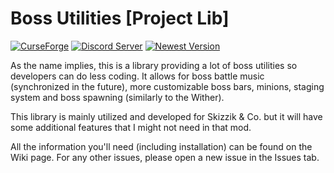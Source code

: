 # Boss Utilities [Project Lib]
[![CurseForge](http://cf.way2muchnoise.eu/versions/bossutils.svg)](https://www.curseforge.com/minecraft/mc-mods/bossutils)
[![Discord Server](https://img.shields.io/discord/591914197219016707.svg?color=7289da&label=Skizzium%20Server&logo=discord&style=flat-square)](https://discord.gg/5rjBEzT9Bm)
[![Newest Version](https://img.shields.io/maven-metadata/v?label=Newest%20Version&metadataUrl=https%3A%2F%2Fraw.githubusercontent.com%2FSkizzium%2FProject-Lib%2Fmain%2Fmcmodsrepo%2Fcom%2Fskizzium%2Fprojectlib%2FBossUtilities-1.17.1%2Fmaven-metadata.xml)](https://github.com/Skizzium/Project-Lib/tree/main/mcmodsrepo/com/skizzium/projectlib/BossUtilities-1.17.1/)

As the name implies, this is a library providing a lot of boss utilities so developers can do less coding. It allows for boss battle music (synchronized in the future), more customizable boss bars, minions, staging system and boss spawning (similarly to the Wither).

This library is mainly utilized and developed for Skizzik & Co. but it will have some additional features that I might not need in that mod.

All the information you'll need (including installation) can be found on the Wiki page. For any other issues, please open a new issue in the Issues tab.
